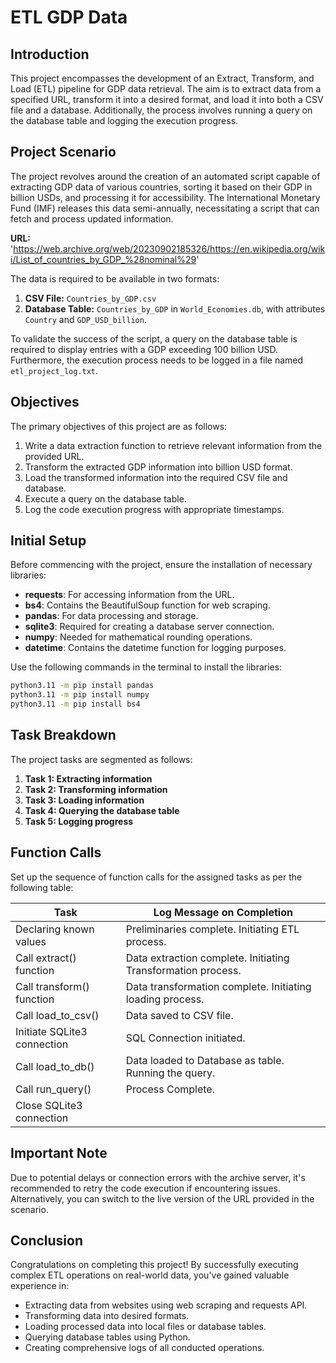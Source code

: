 # ETL GDP Data

## Introduction

This project encompasses the development of an Extract, Transform, and Load (ETL) pipeline for GDP data retrieval. The aim is to extract data from a specified URL, transform it into a desired format, and load it into both a CSV file and a database. Additionally, the process involves running a query on the database table and logging the execution progress.

## Project Scenario

The project revolves around the creation of an automated script capable of extracting GDP data of various countries, sorting it based on their GDP in billion USDs, and processing it for accessibility. The International Monetary Fund (IMF) releases this data semi-annually, necessitating a script that can fetch and process updated information.

**URL:** 
'https://web.archive.org/web/20230902185326/https://en.wikipedia.org/wiki/List_of_countries_by_GDP_%28nominal%29'

The data is required to be available in two formats:

1. **CSV File:** `Countries_by_GDP.csv`
2. **Database Table:** `Countries_by_GDP` in `World_Economies.db`, with attributes `Country` and `GDP_USD_billion`.

To validate the success of the script, a query on the database table is required to display entries with a GDP exceeding 100 billion USD. Furthermore, the execution process needs to be logged in a file named `etl_project_log.txt`.

## Objectives

The primary objectives of this project are as follows:

1. Write a data extraction function to retrieve relevant information from the provided URL.
2. Transform the extracted GDP information into billion USD format.
3. Load the transformed information into the required CSV file and database.
4. Execute a query on the database table.
5. Log the code execution progress with appropriate timestamps.

## Initial Setup

Before commencing with the project, ensure the installation of necessary libraries:

- **requests**: For accessing information from the URL.
- **bs4**: Contains the BeautifulSoup function for web scraping.
- **pandas**: For data processing and storage.
- **sqlite3**: Required for creating a database server connection.
- **numpy**: Needed for mathematical rounding operations.
- **datetime**: Contains the datetime function for logging purposes.

Use the following commands in the terminal to install the libraries:

```bash
python3.11 -m pip install pandas
python3.11 -m pip install numpy
python3.11 -m pip install bs4
```

## Task Breakdown

The project tasks are segmented as follows:

1. **Task 1: Extracting information**
2. **Task 2: Transforming information**
3. **Task 3: Loading information**
4. **Task 4: Querying the database table**
5. **Task 5: Logging progress**

## Function Calls

Set up the sequence of function calls for the assigned tasks as per the following table:

| Task                       | Log Message on Completion             |
|----------------------------|---------------------------------------|
| Declaring known values    | Preliminaries complete. Initiating ETL process. |
| Call extract() function   | Data extraction complete. Initiating Transformation process. |
| Call transform() function | Data transformation complete. Initiating loading process. |
| Call load_to_csv()        | Data saved to CSV file. |
| Initiate SQLite3 connection | SQL Connection initiated. |
| Call load_to_db()         | Data loaded to Database as table. Running the query. |
| Call run_query()          | Process Complete. |
| Close SQLite3 connection | |

## Important Note

Due to potential delays or connection errors with the archive server, it's recommended to retry the code execution if encountering issues. Alternatively, you can switch to the live version of the URL provided in the scenario.

## Conclusion

Congratulations on completing this project! By successfully executing complex ETL operations on real-world data, you've gained valuable experience in:

- Extracting data from websites using web scraping and requests API.
- Transforming data into desired formats.
- Loading processed data into local files or database tables.
- Querying database tables using Python.
- Creating comprehensive logs of all conducted operations.
